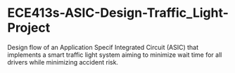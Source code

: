 # ECE413s-ASIC-Design-Traffic_Light-Project
Design flow of an Application Specif Integrated Circuit (ASIC) that implements a smart traffic light system aiming to minimize wait time for all drivers while minimizing accident risk.
